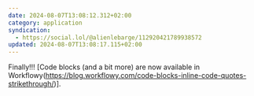 ```yaml
---
date: 2024-08-07T13:08:12.312+02:00
category: application
syndication:
  - https://social.lol/@alienlebarge/112920421789938572
updated: 2024-08-07T13:08:17.115+02:00
---
```


Finally!!!
[Code blocks (and a bit more) are now available in Workflowy(https://blog.workflowy.com/code-blocks-inline-code-quotes-strikethrough/)].
